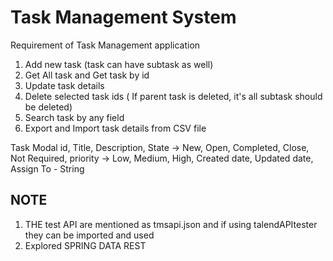# Task Management System

Requirement of Task Management application
1. Add new task (task can have subtask as well)
2. Get All task and Get task by id
3. Update task details
4. Delete selected task ids ( If parent task is deleted, it's all subtask should be deleted)
5. Search task by any field
6. Export and Import task details from CSV file

Task Modal
id,
Title,
Description,
State -> New, Open, Completed, Close, Not Required,
priority -> Low, Medium, High,
Created date,
Updated date,
Assign To - String 

## NOTE
1. THE test API are mentioned as tmsapi.json and if using talendAPItester they can be imported and used
2. Explored SPRING DATA REST
